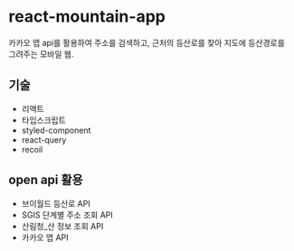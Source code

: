 # react-mountain-app
카카오 맵 api를 활용하여 주소를 검색하고, 근처의 등산로를 찾아 지도에 등산경로를 그려주는 모바일 웹.

## 기술
- 리액트
- 타입스크립트
- styled-component
- react-query
- recoil


## open api 활용
- 브이월드 등산로 API
- SGIS 단계별 주소 조회 API
- 산림청_산 정보 조회 API
- 카카오 맵 API

